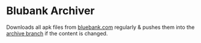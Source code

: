 # Blubank Archiver
Downloads all apk files from [bluebank.com](https://blubank.com) regularly & pushes them into the [archive branch](https://github.com/yasandev/blubank-update-checker/tree/archive) if the content is changed.
